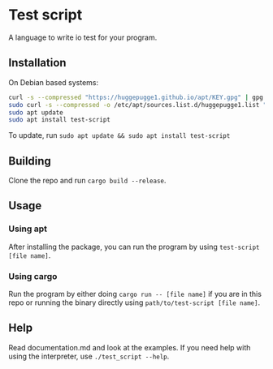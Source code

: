# Test script
A language to write io test for your program.

## Installation
On Debian based systems:
```bash
curl -s --compressed "https://huggepugge1.github.io/apt/KEY.gpg" | gpg --dearmor | sudo tee /etc/apt/trusted.gpg.d/apt.gpg >/dev/null
sudo curl -s --compressed -o /etc/apt/sources.list.d/huggepugge1.list "https://huggepugge1.github.io/apt/huggepugge1.list"
sudo apt update
sudo apt install test-script
```

To update, run `sudo apt update && sudo apt install test-script`

## Building
Clone the repo and run `cargo build --release`.

## Usage
### Using apt
After installing the package, you can run the program by using `test-script [file name]`.

### Using cargo
Run the program by either doing `cargo run -- [file name]` if you are in this repo or running the binary directly using `path/to/test-script [file name]`.

## Help
Read documentation.md and look at the examples. If you need help with using the interpreter, use `./test_script --help`.
